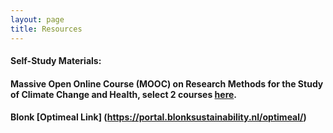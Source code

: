 ```yaml
---
layout: page
title: Resources 
--- 
```



#### Self-Study Materials:

#### Massive Open Online Course (MOOC) on Research Methods for the Study of Climate Change and Health, select 2 courses [here](https://high-edu.courses/courses/course-v1:HIGH+CCH-RM+2023_T1/course/).

#### Blonk [Optimeal Link] (https://portal.blonksustainability.nl/optimeal/)

